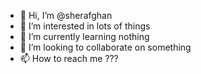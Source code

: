 - 👋 Hi, I’m @sherafghan
- 👀 I’m interested in lots of things
- 🌱 I’m currently learning nothing
- 💞️ I’m looking to collaborate on something
- 📫 How to reach me ???

<!---
sherafghan/sherafghan is a ✨ special ✨ repository because its `README.md` (this file) appears on your GitHub profile.
You can click the Preview link to take a look at your changes.
--->
